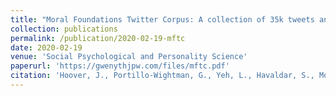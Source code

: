 ```yaml
---
title: "Moral Foundations Twitter Corpus: A collection of 35k tweets annotated for moral sentiment"
collection: publications
permalink: /publication/2020-02-19-mftc
date: 2020-02-19
venue: 'Social Psychological and Personality Science'
paperurl: 'https://gwenythjpw.com/files/mftc.pdf'
citation: 'Hoover, J., Portillo-Wightman, G., Yeh, L., Havaldar, S., Mostafazadeh Davani, A., Lin, Y., Kennedy, B., Atari, M., Kamel, Z., Mendlen, M., Moreno, G., Park, C., Chang, T. E., Chin, J., Leong, C., Leung, J. Y., Mirinjian, A., &amp; Dehghani, M. (2020). Moral Foundations Twitter Corpus: A collection of 35k tweets annotated for moral sentiment. Social Psychological and Personality Science. https://doi.org/10.1177/1948550619876629.'
---
```

